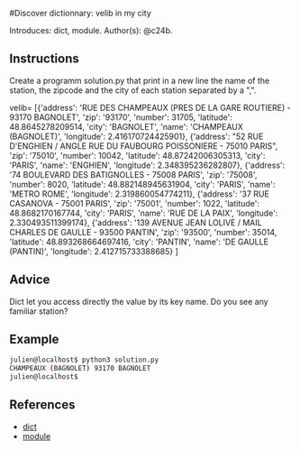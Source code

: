 #Discover dictionnary: velib in my city

Introduces: dict, module.
Author(s): @c24b.

## Instructions
Create a programm solution.py that print in a new line the name of the station, the zipcode and the city of each station separated by a ",".

 
velib= [{'address': 'RUE DES CHAMPEAUX (PRES DE LA GARE ROUTIERE) - 93170 BAGNOLET', 'zip': '93170', 'number': 31705, 'latitude': 48.8645278209514, 'city': 'BAGNOLET', 'name': 'CHAMPEAUX (BAGNOLET)', 'longitude': 2.416170724425901},
{'address': "52 RUE D'ENGHIEN / ANGLE RUE DU FAUBOURG POISSONIERE - 75010 PARIS", 'zip': '75010', 'number': 10042, 'latitude': 48.87242006305313, 'city': 'PARIS', 'name': 'ENGHIEN', 'longitude': 2.348395236282807},
{'address': '74 BOULEVARD DES BATIGNOLLES - 75008 PARIS', 'zip': '75008', 'number': 8020, 'latitude': 48.882148945631904, 'city': 'PARIS', 'name': 'METRO ROME', 'longitude': 2.319860054774211},
{'address': '37 RUE CASANOVA - 75001 PARIS', 'zip': '75001', 'number': 1022, 'latitude': 48.8682170167744, 'city': 'PARIS', 'name': 'RUE DE LA PAIX', 'longitude': 2.330493511399174},
{'address': '139 AVENUE JEAN LOLIVE / MAIL CHARLES DE GAULLE - 93500 PANTIN', 'zip': '93500', 'number': 35014, 'latitude': 48.893268664697416, 'city': 'PANTIN', 'name': 'DE GAULLE (PANTIN)', 'longitude': 2.412715733388685}
]


## Advice

Dict let you access directly the value by its key name. 
Do you see any familiar station?

## Example

```bash
julien@localhost$ python3 solution.py
CHAMPEAUX (BAGNOLET) 93170 BAGNOLET 
julien@localhost$
```



## References
 - [dict](https://docs.python.org/3/library/stdtypes.html#mapping-types-dict)
 - [module](https://docs.python.org/3.4/library/sys.html)
